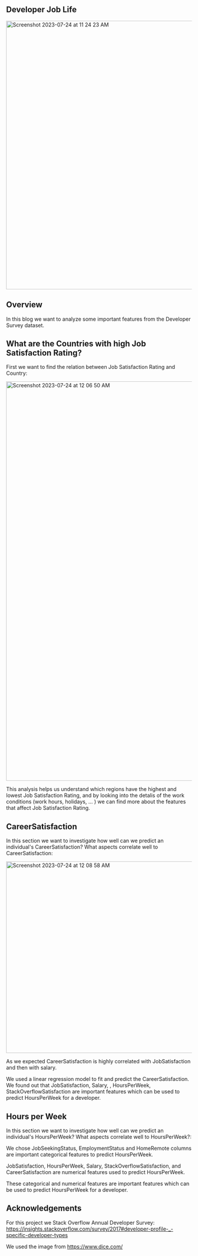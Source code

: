 ## Developer Job Life 

<img width="729" alt="Screenshot 2023-07-24 at 11 24 23 AM" src="https://github.com/H322/DS-Project/assets/24464579/484e2b24-374f-40f4-8b5c-3403106da612">


## Overview

In this blog we want to analyze some important features from the Developer Survey dataset. 



## What are the Countries with high Job Satisfaction Rating?

First we want to find the relation between Job Satisfaction Rating and Country:

<img width="1084" alt="Screenshot 2023-07-24 at 12 06 50 AM" src="https://media.github.ibm.com/user/399125/files/85b529a0-20dd-43ef-a740-82684ce80d9b">

This analysis helps us understand which regions have the highest and lowest Job Satisfaction Rating, and by looking into the detalis of the work conditions (work hours, holidays, ... ) we can find more about the features that affect Job Satisfaction Rating.

## CareerSatisfaction
In this section we want to investigate how well can we predict an individual's CareerSatisfaction? What aspects correlate well to CareerSatisfaction:

<img width="520" alt="Screenshot 2023-07-24 at 12 08 58 AM" src="https://media.github.ibm.com/user/399125/files/026126f9-8b2c-4082-85fd-8c25acc8e127">


As we expected CareerSatisfaction is highly correlated with JobSatisfaction and then with salary.

We used a linear regression model to fit and predict the CareerSatisfaction. We found out that JobSatisfaction, Salary, , HoursPerWeek, StackOverflowSatisfaction are important features which can be used to predict HoursPerWeek for a developer. 


## Hours per Week
In this section we want to investigate how well can we predict an individual's HoursPerWeek? What aspects correlate well to HoursPerWeek?:

We chose JobSeekingStatus, EmploymentStatus and HomeRemote columns are important categorical features to predict HoursPerWeek.

JobSatisfaction, HoursPerWeek, Salary, StackOverflowSatisfaction, and CareerSatisfaction are numerical features used to predict HoursPerWeek.

These categorical and numerical features are important features which can be used to predict HoursPerWeek for a developer. 

## Acknowledgements
For this project we Stack Overflow Annual Developer Survey: https://insights.stackoverflow.com/survey/2017#developer-profile-_-specific-developer-types

We used the image from https://www.dice.com/
